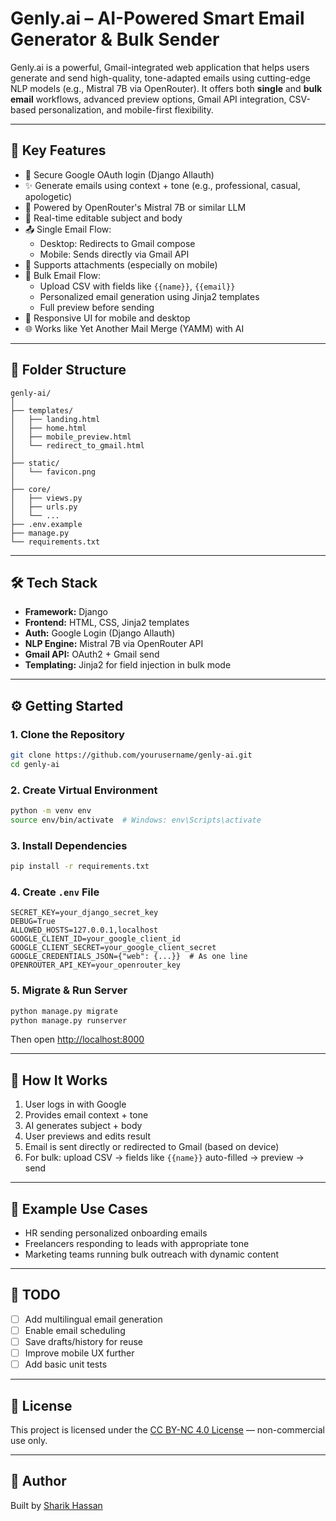 # Genly.ai  – AI-Powered Smart Email Generator & Bulk Sender

Genly.ai is a powerful, Gmail-integrated web application that helps users generate and send high-quality, tone-adapted emails using cutting-edge NLP models (e.g., Mistral 7B via OpenRouter). It offers both **single** and **bulk email** workflows, advanced preview options, Gmail API integration, CSV-based personalization, and mobile-first flexibility.

---

## 🌟 Key Features

- 🔐 Secure Google OAuth login (Django Allauth)
- ✨ Generate emails using context + tone (e.g., professional, casual, apologetic)
- 🧠 Powered by OpenRouter's Mistral 7B or similar LLM
- 📝 Real-time editable subject and body
- 📤 Single Email Flow:
  - Desktop: Redirects to Gmail compose
  - Mobile: Sends directly via Gmail API
- 📎 Supports attachments (especially on mobile)
- 📂 Bulk Email Flow:
  - Upload CSV with fields like `{{name}}`, `{{email}}`
  - Personalized email generation using Jinja2 templates
  - Full preview before sending
- 📱 Responsive UI for mobile and desktop
- 🌐 Works like Yet Another Mail Merge (YAMM) with AI

---

## 📁 Folder Structure

```
genly-ai/
│
├── templates/
│   ├── landing.html
│   ├── home.html
│   ├── mobile_preview.html
│   └── redirect_to_gmail.html
│
├── static/
│   └── favicon.png
│
├── core/
│   ├── views.py
│   ├── urls.py
│   └── ...
├── .env.example
├── manage.py
└── requirements.txt
```

---

## 🛠 Tech Stack

- **Framework:** Django
- **Frontend:** HTML, CSS, Jinja2 templates
- **Auth:** Google Login (Django Allauth)
- **NLP Engine:** Mistral 7B via OpenRouter API
- **Gmail API:** OAuth2 + Gmail send
- **Templating:** Jinja2 for field injection in bulk mode

---

## ⚙️ Getting Started

### 1. Clone the Repository

```bash
git clone https://github.com/yourusername/genly-ai.git
cd genly-ai
```

### 2. Create Virtual Environment

```bash
python -m venv env
source env/bin/activate  # Windows: env\Scripts\activate
```

### 3. Install Dependencies

```bash
pip install -r requirements.txt
```

### 4. Create `.env` File

```env
SECRET_KEY=your_django_secret_key
DEBUG=True
ALLOWED_HOSTS=127.0.0.1,localhost
GOOGLE_CLIENT_ID=your_google_client_id
GOOGLE_CLIENT_SECRET=your_google_client_secret
GOOGLE_CREDENTIALS_JSON={"web": {...}}  # As one line
OPENROUTER_API_KEY=your_openrouter_key
```

### 5. Migrate & Run Server

```bash
python manage.py migrate
python manage.py runserver
```

Then open [http://localhost:8000](http://localhost:8000)

---

## 🧠 How It Works

1. User logs in with Google
2. Provides email context + tone
3. AI generates subject + body
4. User previews and edits result
5. Email is sent directly or redirected to Gmail (based on device)
6. For bulk: upload CSV → fields like `{{name}}` auto-filled → preview → send

---

## 🧪 Example Use Cases

- HR sending personalized onboarding emails
- Freelancers responding to leads with appropriate tone
- Marketing teams running bulk outreach with dynamic content

---

## 📌 TODO

- [ ] Add multilingual email generation
- [ ] Enable email scheduling
- [ ] Save drafts/history for reuse
- [ ] Improve mobile UX further
- [ ] Add basic unit tests

---

## 📄 License
This project is licensed under the [CC BY-NC 4.0 License](https://creativecommons.org/licenses/by-nc/4.0/) — non-commercial use only.

---

## 🙌 Author

Built by [Sharik Hassan](https://github.com/shark4real)
